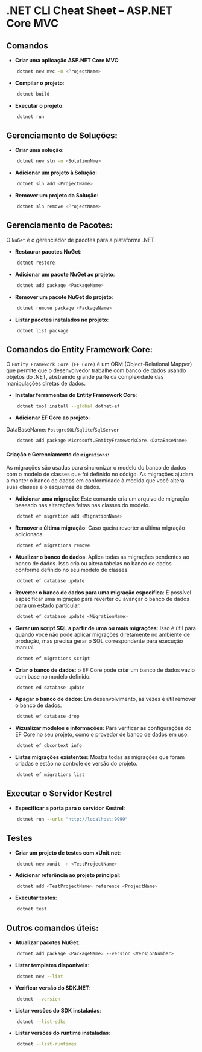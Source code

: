 # .NET CLI Cheat Sheet – ASP.NET Core MVC

## Comandos 

- **Criar uma aplicação ASP.NET Core MVC**:

```bash
    dotnet new mvc -n <ProjectName>
```

- **Compilar o projeto**:
```bash
    dotnet build
```
- **Executar o projeto**:
```bash
    dotnet run 
```
## Gerenciamento de Soluções:

- **Criar uma solução**:
```bash
    dotnet new sln -n <SolutionNme>
```
- **Adicionar um projeto à Solução**:
```bash
    dotnet sln add <ProjectName>
```
- **Remover um projeto da Solução**:
```bash
    dotnet sln remove <ProjectName>
```

## Gerenciamento de Pacotes:

O `NuGet` é o gerenciador de pacotes para a plataforma .NET

- **Restaurar pacotes NuGet**:
```bash
    dotnet restore 
```
- **Adicionar um pacote NuGet ao projeto**:
```bash
    dotnet add package <PackageName>
```
- **Remover um pacote NuGet do projeto**:
```bash
    dotnet remove package <PackageName>
```
- **Listar pacotes instalados no projeto**:
```bash
    dotnet list package
```

## Comandos do Entity Framework Core:

O `Entity Framework Core (EF Core)` é um ORM (Object-Relational Mapper) que permite que o desenvolvedor trabalhe com banco de dados usando objetos do .NET, abstraindo grande parte da complexidade das manipulações diretas de dados.


- **Instalar ferramentas do Entity Framework Core**:
```bash
    dotnet tool install --global dotnet-ef
```
- **Adicionar EF Core ao projeto**:

DataBaseName: `PostgreSQL`/`Sqlite`/`SqlServer`

```bash
    dotnet add package Microsoft.EntityFrameworkCore.<DataBaseName>
```
#### Criação e Gerenciamento de `migrations`:
As migrações são usadas para sincronizar o modelo do banco de dados com o modelo de classes que foi definido no código. As migrações ajudam a manter o banco de dados em conformidade à medida que você altera suas classes e o esquemas de dados.

- **Adicionar uma migração**:
Este comando cria um arquivo de migração baseado nas alterações feitas nas classes do modelo.
```bash
    dotnet ef migration add <MigrationName>
```

- **Remover a última migração**:
Caso queira reverter a última migração adicionada.
```bash
    dotnet ef migrations remove
```

- **Atualizar o banco de dados**:
Aplica todas as migrações pendentes ao banco de dados. Isso cria ou altera tabelas no banco de dados conforme definido no seu modelo de classes.
```bash
    dotnet ef database update
```
- **Reverter o banco de dados para uma migração específica**:
É possível especificar uma migração para reverter ou avançar o banco de dados para um estado particular.
```bash
    dotnet ef database update <MigrationName>
```
- **Gerar um script SQL a partir de uma ou mais migrações**:
Isso é útil para quando você não pode aplicar migrações diretamente no ambiente de produção, mas precisa gerar o SQL correspondente para execução manual.
```bash
    dotnet ef migrations script
```

- **Criar o banco de dados**:
o EF Core pode criar um banco de dados vazio com base no modelo definido.
```bash
    dotnet ed database update
```

- **Apagar o banco de dados**:
Em desenvolvimento, às vezes é útil remover o banco de dados.
```bash
    dotnet ef database drop
```
- **Vizualizar modelos e informações**:
Para verificar as configurações do EF Core no seu projeto, como o provedor de banco de dados em uso.
```bash
    dotnet ef dbcontext info
```
- **Listas migrações existentes**:
Mostra todas as migrações que foram criadas e estão no controle de versão do projeto.
```bash
    dotnet ef migrations list
```

## Executar o Servidor Kestrel

- **Especificar a porta para o servidor Kestrel**:
```bash
    dotnet run --urls "http://localhost:9999"
```

## Testes 

- **Criar um projeto de testes com xUnit.net**:
```bash
    dotnet new xunit -n <TestProjectName>
```
- **Adicionar referência ao projeto principal**:
```bash
    dotnet add <TestProjectName> reference <ProjectName>
```
- **Executar testes**:
```bash
    dotnet test
```

## Outros comandos úteis:

- **Atualizar pacotes NuGet**:
```bash
    dotnet add package <PackageName> --version <VersionNumber>
```
- **Listar templates disponíveis**:
```bash
    dotnet new --list
```
- **Verificar versão do SDK.NET**:
```bash
    dotnet --version
```
- **Listar versões do SDK instaladas**:
```bash
    dotnet --list-sdks
```
- **Listar versões do runtime instaladas**:
```bash
    dotnet --list-runtimes
```
